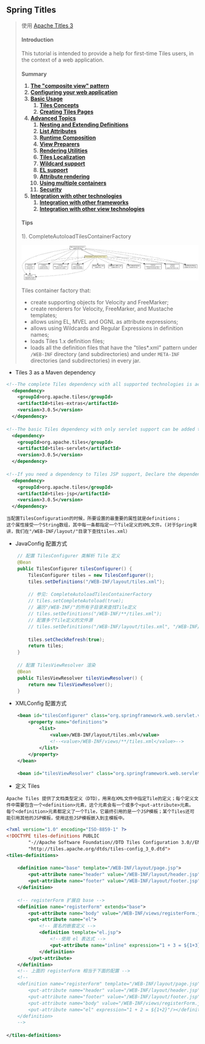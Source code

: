Spring Titles
--

> 使用 <a href="http://tiles.apache.org/framework/tutorial/index.html">Apache Titles 3 </a>
> <div>
>     <h4>Introduction</h4>
>     <p>This tutorial is intended to provide a help for first-time Tiles users, in the context of a web application.</p>
>     <div class="section">
>         <h4>Summary<a name="Summary"></a></42>
>         <ol style="list-style-type: decimal">
>             <li><a href="http://tiles.apache.org/framework/tutorial/pattern.html">The "composite view" pattern</a></li>
>             <li><a href="http://tiles.apache.org/framework/tutorial/configuration.html">Configuring your web application</a></li>
>             <li><a href="http://tiles.apache.org/framework/tutorial/basic/index.html">Basic Usage</a>
>                 <ol style="list-style-type: decimal">
>                     <li><a href="http://tiles.apache.org/framework/tutorial/basic/concepts.html">Tiles Concepts</a></li>
>                     <li><a href="http://tiles.apache.org/framework/tutorial/basic/pages.html">Creating Tiles Pages</a></li>
>                 </ol>
>             </li>
>             <li><a href="http://tiles.apache.org/framework/tutorial/advanced/index.html">Advanced Topics</a>
>                 <ol style="list-style-type: decimal">
>                     <li><a href="http://tiles.apache.org/framework/tutorial/advanced/nesting-extending.html">Nesting and Extending Definitions</a></li>
>                     <li><a href="http://tiles.apache.org/framework/tutorial/advanced/list-attributes.html">List Attributes</a></li>
>                     <li><a href="http://tiles.apache.org/framework/tutorial/advanced/runtime.html">Runtime Composition</a></li>
>                     <li><a href="http://tiles.apache.org/framework/tutorial/advanced/preparer.html">View Preparers</a></li>
>                     <li><a href="http://tiles.apache.org/framework/tutorial/advanced/utils.html">Rendering Utilities</a></li>
>                     <li><a href="http://tiles.apache.org/framework/tutorial/advanced/l10n.html">Tiles Localization</a></li>
>                     <li><a href="http://tiles.apache.org/framework/tutorial/advanced/wildcard.html">Wildcard support</a></li>
>                     <li><a href="http://tiles.apache.org/framework/tutorial/advanced/el-support.html">EL support</a></li>
>                     <li><a href="http://tiles.apache.org/framework/tutorial/advanced/attribute-rendering.html">Attribute rendering</a></li>
>                     <li><a href="http://tiles.apache.org/framework/tutorial/advanced/multiple-containers.html">Using multiple containers</a></li>
>                     <li><a href="http://tiles.apache.org/framework/tutorial/advanced/security.html">Security</a></li>
>                 </ol>
>             </li>
>             <li><a href="http://tiles.apache.org/framework/tutorial/integration/index.html">Integration with other technologies</a>
>                 <ol style="list-style-type: decimal">
>                     <li><a href="http://tiles.apache.org/framework/tutorial/integration/frameworks.html">Integration with other frameworks</a></li>
>                     <li><a href="http://tiles.apache.org/framework/tutorial/integration/view.html">Integration with other view technologies</a></li>
>                 </ol>
>             </li>
>         </ol>
>     </div>
> </div>
>
> #### Tips
>
> 1). CompleteAutoloadTilesContainerFactory
>
> ![CompleteAutoloadTilesContainerFactory](CompleteAutoloadTilesContainerFactory.png)
>
> <div class="block">Tiles container factory that:
>     <ul>
>         <li>create supporting objects for Velocity and FreeMarker;</li>
>         <li>create renderers for Velocity, FreeMarker, and Mustache templates;</li>
>         <li>allows using EL, MVEL and OGNL as attribute expressions;</li>
>         <li>allows using Wildcards and Regular Expressions in definition names;</li>
>         <li>loads Tiles 1.x definition files;</li>
>         <li>loads all the definition files that have the "tiles*.xml" pattern under
>             <code>/WEB-INF</code> directory (and subdirectories) and under
>             <code>META-INF</code> directories (and subdirectories) in every jar.
>         </li>
>     </ul>
> </div>

- Tiles 3 as a Maven dependency

```xml
<!--The complete Tiles dependency with all supported technologies is achievable with the following dependency declaration:-->
  <dependency>
    <groupId>org.apache.tiles</groupId>
    <artifactId>tiles-extras</artifactId>
    <version>3.0.5</version>
  </dependency>

<!--The basic Tiles dependency with only servlet support can be added this way:-->
  <dependency>
    <groupId>org.apache.tiles</groupId>
    <artifactId>tiles-servlet</artifactId>
    <version>3.0.5</version>
  </dependency>

<!--If you need a dependency to Tiles JSP support, Declare the dependency this way:-->
  <dependency>
    <groupId>org.apache.tiles</groupId>
    <artifactId>tiles-jsp</artifactId>
    <version>3.0.5</version>
  </dependency>
```

```text
当配置TilesConfiguration的时候，所要设置的最重要的属性就是definitions；
这个属性接受一个String数组，其中每一条都指定一个Tile定义的XML文件。(对于Spring来讲，我们在"/WEB-INF/layout/"目录下查找tiles.xml）
```

- JavaConfig 配置方式
```java
	// 配置 TilesConfigurer 类解析 Tile 定义
    @Bean
    public TilesConfigurer tilesConfigurer() {
        TilesConfigurer tiles = new TilesConfigurer();
        tiles.setDefinitions("/WEB-INF/layout/tiles.xml");
        
        // 参见: CompleteAutoloadTilesContainerFactory
        // tiles.setCompleteAutoload(true);
        // 遍历"/WEB-INF/"的所有子目录来查找Tile定义
	    // tiles.setDefinitions("/WEB-INF/**/tiles.xml");
	    // 配置多个Tile定义的文件源
	    // tiles.setDefinitions("/WEB-INF/layout/tiles.xml", "/WEB-INF/views/**/tiles.xml");

        tiles.setCheckRefresh(true);
        return tiles;
    }

	// 配置 TilesViewResolver 渲染
    @Bean
    public TilesViewResolver tilesViewResolver() {
        return new TilesViewResolver();
    }
```
- XMLConfig 配置方式
```xml
    <bean id="tilesConfigurer" class="org.springframework.web.servlet.view.tiles3.TilesConfigurer">
        <property name="definitions">
            <list>
                <value>/WEB-INF/layout/tiles.xml</value>
                <!--<value>/WEB-INF/views/**/tiles.xml</value>-->
            </list>
        </property>
    </bean>

    <bean id="tilesViewResolver" class="org.springframework.web.servlet.view.tiles3.TilesViewResolver"/>
```

- 定义 Tiles

```text
Apache Tiles 提供了文档类型定义（DTD），用来在XML文件中指定Tile的定义；每个定义文件中需要包含一个<definition>元素，这个元素会有一个或多个<put-attribute>元素。
每个<definition>元素都定义了一个Tile，它最终引用的是一个JSP模板；某个Tiles还可能引用其他的JSP模板，使用这些JSP模板嵌入到主模板中。
```

```xml
<?xml version="1.0" encoding="ISO-8859-1" ?>
<!DOCTYPE tiles-definitions PUBLIC
        "-//Apache Software Foundation//DTD Tiles Configuration 3.0//EN"
        "http://tiles.apache.org/dtds/tiles-config_3_0.dtd">
<tiles-definitions>

    <definition name="base" template="/WEB-INF/layout/page.jsp">
        <put-attribute name="header" value="/WEB-INF/layout/header.jsp"/>
        <put-attribute name="footer" value="/WEB-INF/layout/footer.jsp"/>
    </definition>

	<!-- registerForm 扩展自 base -->
    <definition name="registerForm" extends="base">
        <put-attribute name="body" value="/WEB-INF/views/registerForm.jsp"/>
        <put-attribute name="el">
            <!-- 匿名的嵌套定义 -->
            <definition template="el.jsp">
                <!--使用 el 表达式 -->
                <put-attribute name="inline" expression="1 + 3 = ${1+3}"/>
            </definition>
        </put-attribute>
    </definition>
	<!-- 上面的 registerForm 相当于下面的配置 -->
    <!--
    <definition name="registerForm" template="/WEB-INF/layout/page.jsp">
    	<put-attribute name="header" value="/WEB-INF/layout/header.jsp"/>
        <put-attribute name="footer" value="/WEB-INF/layout/footer.jsp"/>
        <put-attribute name="body" value="/WEB-INF/views/registerForm.jsp"/>
        <put-attribute name="el" expression="1 + 2 = ${1+2}"/></definition>
    </definition>
    -->

</tiles-definitions>
```
